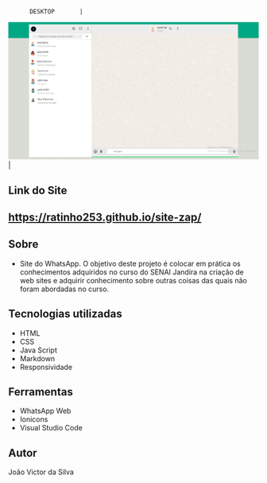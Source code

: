           DESKTOP       |

![](./img/Capturar.PNG)|

## Link do Site
https://ratinho253.github.io/site-zap/
---
## Sobre 

- Site do WhatsApp. O objetivo deste projeto é colocar em prática os conhecimentos adquiridos no curso do SENAI Jandira na criação de web sites e adquirir conhecimento sobre outras coisas das quais não foram abordadas no curso.

## Tecnologias utilizadas 
- HTML
- CSS
- Java Script
- Markdown
- Responsividade

## Ferramentas
- WhatsApp Web
- Ionicons
- Visual Studio Code

## Autor
 João Victor da Silva

